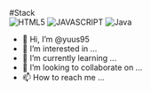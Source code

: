 #Stack  
<img alt="HTML5" src ="https://img.shields.io/badge/HTML5-FD393B.svg?&style=for-the-badge&logo=html&logoColor=white"/>
<img alt="JAVASCRIPT" src ="https://img.shields.io/badge/JavaScript-F7DF1E.svg?&style=for-the-badge&logo=javascript&logoColor=white"/>
<img alt="Java" src ="https://img.shields.io/badge/Java-#007396.svg?&style=for-the-badge&logo=Java&logoColor=white"/>

- 👋 Hi, I’m @yuus95
- 👀 I’m interested in ...
- 🌱 I’m currently learning ...
- 💞️ I’m looking to collaborate on ...
- 📫 How to reach me ...

<!---
yuus95/yuus95 is a ✨ special ✨ repository because its `README.md` (this file) appears on your GitHub profile.
You can click the Preview link to take a look at your changes.
--->

